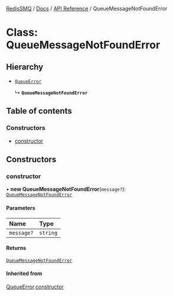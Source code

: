 [RedisSMQ](../../../README.md) / [Docs](../../README.md) / [API Reference](../README.md) / QueueMessageNotFoundError

# Class: QueueMessageNotFoundError

## Hierarchy

- [`QueueError`](QueueError.md)

  ↳ **`QueueMessageNotFoundError`**

## Table of contents

### Constructors

- [constructor](QueueMessageNotFoundError.md#constructor)

## Constructors

### constructor

• **new QueueMessageNotFoundError**(`message?`): [`QueueMessageNotFoundError`](QueueMessageNotFoundError.md)

#### Parameters

| Name | Type |
| :------ | :------ |
| `message?` | `string` |

#### Returns

[`QueueMessageNotFoundError`](QueueMessageNotFoundError.md)

#### Inherited from

[QueueError](QueueError.md).[constructor](QueueError.md#constructor)
